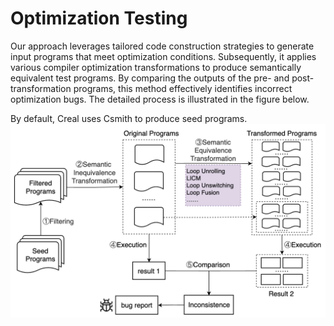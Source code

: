# Optimization Testing
Our approach leverages tailored code construction strategies to generate input programs that meet optimization conditions. Subsequently, it applies various compiler optimization transformations to produce semantically equivalent test programs. By comparing the outputs of the pre- and post-transformation programs, this method effectively identifies incorrect optimization bugs. The detailed process is illustrated in the figure below. 

By default, Creal uses Csmith to produce seed programs. 
![workflow image](https://github.com/Elowen-jjw/test-opt/blob/main/workflow.jpg)

